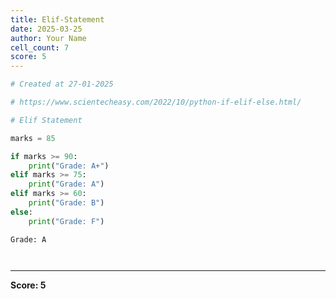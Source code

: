 ```yaml
---
title: Elif-Statement
date: 2025-03-25
author: Your Name
cell_count: 7
score: 5
---
```


```python
# Created at 27-01-2025
```


```python
# https://www.scientecheasy.com/2022/10/python-if-elif-else.html/
```


```python
# Elif Statement
```


```python
marks = 85
```


```python
if marks >= 90:
    print("Grade: A+")
elif marks >= 75:
    print("Grade: A")
elif marks >= 60:
    print("Grade: B")
else:
    print("Grade: F")
```

    Grade: A



```python

```


```python

```


---
**Score: 5**

